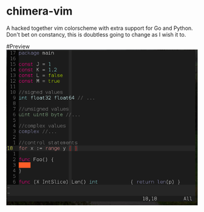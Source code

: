 # chimera-vim
A hacked together vim colorscheme with extra support for Go and Python. Don't bet on constancy, this is doubtless going to change as I wish it to.

#Preview
![Preview](ss.png)
